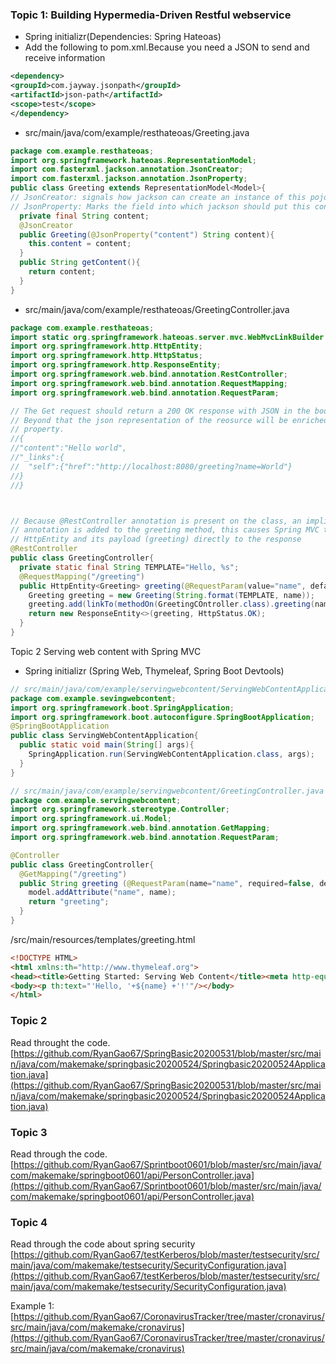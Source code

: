 ### Topic 1: Building Hypermedia-Driven Restful webservice 
* Spring initializr(Dependencies: Spring Hateoas)
* Add the following to pom.xml.Because you need a JSON to send and receive information
```xml
<dependency>
<groupId>com.jayway.jsonpath</groupId>
<artifactId>json-path</artifactId>
<scope>test</scope>
</dependency>
```
* src/main/java/com/example/resthateoas/Greeting.java
```java
package com.example.resthateoas;
import org.springframework.hateoas.RepresentationModel;
import com.fasterxml.jackson.annotation.JsonCreator;
import com.fasterxml.jackson.annotation.JsonProperty;
public class Greeting extends RepresentationModel<Model>{
// JsonCreator: signals how jackson can create an instance of this pojo
// JsonProperty: Marks the field into which jackson should put this constructor argument
  private final String content;
  @JsonCreator
  public Greeting(@JsonProperty("content") String content){
    this.content = content;
  }
  public String getContent(){
    return content;
  }
}

```

* src/main/java/com/example/resthateoas/GreetingController.java

```java
package com.example.resthateoas;
import static org.springframework.hateoas.server.mvc.WebMvcLinkBuilder.*;
import org.springframework.http.HttpEntity;
import org.springframework.http.HttpStatus;
import org.springframework.http.ResponseEntity;
import org.springframework.web.bind.annotation.RestController;
import org.springframework.web.bind.annotation.RequestMapping;
import org.springframework.web.bind.annotation.RequestParam;

// The Get request should return a 200 OK response with JSON in the body to represent a greeting
// Beyond that the json representation of the reosurce will be enriched with a list of hypermedia elements in a _links
// property. 
//{
//"content":"Hello world",
//"_links":{
//  "self":{"href":"http://localhost:8080/greeting?name=World"}
//}
//}



// Because @RestController annotation is present on the class, an implicit @ResponseBody
// annotation is added to the greeting method, this causes Spring MVC to render the returned 
// HttpEntity and its payload (greeting) directly to the response
@RestController
public class GreetingController{
  private static final String TEMPLATE="Hello, %s";
  @RequestMapping("/greeting")
  public HttpEntity<Greeting> greeting(@RequestParam(value="name", defaultValue="World") String name){
    Greeting greeting = new Greeting(String.format(TEMPLATE, name));
    greeting.add(linkTo(methodOn(GreetingCOntroller.class).greeting(name)).withSelfRel());
    return new ResponseEntity<>(greeting, HttpStatus.OK);
  }
}
```


Topic 2 Serving web content with Spring MVC
* Spring initializr (Spring Web, Thymeleaf, Spring Boot Devtools)

```java
// src/main/java/com/example/servingwebcontent/ServingWebContentApplication.java
package com.example.sevingwebcontent;
import org.springframework.boot.SpringApplication;
import org.springframework.boot.autoconfigure.SpringBootApplication;
@SpringBootApplication
public class ServingWebContentApplication{
  public static void main(String[] args){
    SpringApplication.run(ServingWebContentApplication.class, args);
  }
}
```

```java
// src/main/java/com/example/servingwebcontent/GreetingController.java
package com.example.servingwebcontent;
import org.springframework.stereotype.Controller;
import org.springframework.ui.Model;
import org.springframework.web.bind.annotation.GetMapping;
import org.springframework.web.bind.annotation.RequestParam;

@Controller
public class GreetingController{
  @GetMapping("/greeting")
  public String greeting (@RequestParam(name="name", required=false, defaultValue="World") String name, Model model){
    model.addAttribute("name", name);
    return "greeting";
  }
}
```
/src/main/resources/templates/greeting.html
```html
<!DOCTYPE HTML>
<html xmlns:th="http://www.thymeleaf.org">
<head><title>Getting Started: Serving Web Content</title><meta http-equiv="Content-Type" content="text/html; charset=UTF-8"/></head>
<body><p th:text="'Hello, '+${name} +'!'"/></body>
</html>
```


### Topic 2
Read throught the code.   
[https://github.com/RyanGao67/SpringBasic20200531/blob/master/src/main/java/com/makemake/springbasic20200524/Springbasic20200524Application.java](https://github.com/RyanGao67/SpringBasic20200531/blob/master/src/main/java/com/makemake/springbasic20200524/Springbasic20200524Application.java)

### Topic 3
Read through the code.
[https://github.com/RyanGao67/Sprintboot0601/blob/master/src/main/java/com/makemake/springboot0601/api/PersonController.java](https://github.com/RyanGao67/Sprintboot0601/blob/master/src/main/java/com/makemake/springboot0601/api/PersonController.java)

### Topic 4  
Read through the code about spring security
[https://github.com/RyanGao67/testKerberos/blob/master/testsecurity/src/main/java/com/makemake/testsecurity/SecurityConfiguration.java](https://github.com/RyanGao67/testKerberos/blob/master/testsecurity/src/main/java/com/makemake/testsecurity/SecurityConfiguration.java)


Example 1:
[https://github.com/RyanGao67/CoronavirusTracker/tree/master/cronavirus/src/main/java/com/makemake/cronavirus](https://github.com/RyanGao67/CoronavirusTracker/tree/master/cronavirus/src/main/java/com/makemake/cronavirus)
